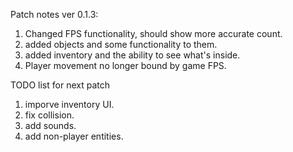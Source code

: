 Patch notes ver 0.1.3:

  1. Changed FPS functionality, should show more accurate count.
  2. added objects and some functionality to them.
  3. added inventory and the ability to see what's inside.
  4. Player movement no longer bound by game FPS.


TODO list for next patch
  1. imporve inventory UI.
  2. fix collision.
  3. add sounds.
  4. add non-player entities.
